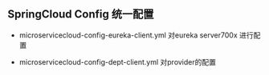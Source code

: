 ## SpringCloud Config 统一配置

- microservicecloud-config-eureka-client.yml  对eureka server700x 进行配置

- microservicecloud-config-dept-client.yml  对provider的配置

  